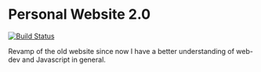 # Personal Website 2.0

[![Build Status](https://travis-ci.org/ashwinath/personal-website-2.0.svg?branch=master)](https://travis-ci.org/ashwinath/personal-website-2.0)

Revamp of the old website since now I have a better understanding of web-dev and Javascript in general.
